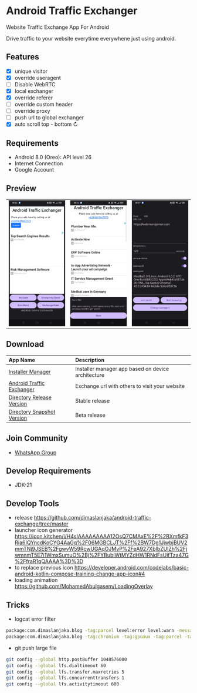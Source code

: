 # Android Traffic Exchanger
Website Traffic Exchange App For Android

Drive traffic to your website everytime everywhene just using android.

## Features

- [x] unique visitor
- [x] override useragent
- [ ] Disable WebRTC
- [x] local exchanger
- [x] override referer
- [ ] override custom header
- [ ] override proxy
- [ ] push url to global exchanger
- [x] auto scroll top - bottom ↻

## Requirements
- Android 8.0 (Oreo): API level 26
- Internet Connection
- Google Account

## Preview

|      |        |      |
| :--- | :----: | ---: |
| ![Homepage](./images/Screenshot_2023-10-26-08-56-48-99_7f9c0e40e1157fc4be382fed75dcb9a6.jpg "Homepage") | ![Point Earning](./images/Screenshot_2023-10-26-08-56-58-82_7f9c0e40e1157fc4be382fed75dcb9a6.jpg "Point Earning") | ![Local Exchanger](./images/Screenshot_2023-10-26-08-57-06-96_7f9c0e40e1157fc4be382fed75dcb9a6.jpg "Local Exchanger") |

## Download

| App Name | Description |
| :--- | :--- |
| [Installer Manager](https://github.com/dimaslanjaka/android-traffic-exchange/raw/master/release/manager-release.apk) | Installer manager app based on device architecture |
| [Android Traffic Exchanger](https://github.com/dimaslanjaka/android-traffic-exchange/raw/master/release/manager-release.apk) | Exchange url with others to visit your website |
| [Directory Release Version](https://github.com/dimaslanjaka/android-traffic-exchange/tree/master/release) | Stable release |
| [Directory Snapshot Version](https://drive.google.com/drive/u/2/folders/1vMQ_EPEYRHNH83VGV41DTSyyMRZJri8R) | Beta release |

## Join Community

- [WhatsApp Group](https://chat.whatsapp.com/EDLvTPfuNdE3LbXsbKDx79)

## Develop Requirements
- JDK-21

## Develop Tools
- release https://github.com/dimaslanjaka/android-traffic-exchange/tree/master
- launcher icon generator https://icon.kitchen/i/H4sIAAAAAAAAA12OsQ7CMAxE%2F%2BXmfkF3Ria6IQYncdKoCYG4AaGq%2F06MGBCLJT%2Ff%2BW7Dg1JjwbjBUV2mmTNj9JSEB%2FgwvW59RcwUGAqOJMvP%2FeA927XbIbZUlZh%2FjwmnmT5E7i1WmxSumuO%2Bj%2FYBubiWtMYZdHW1RNdFsUifTza47G%2FfraR1qQAAAA%3D%3D
- to replace previous icon https://developer.android.com/codelabs/basic-android-kotlin-compose-training-change-app-icon#4
- loading animation https://github.com/MohamedAbulgasem/LoadingOverlay

## Tricks

- logcat error filter

```bash
package:com.dimaslanjaka.blog -tag:parcel level:error level:warn -message:GuiExtAuxCheckAuxPath -message:.so
package:com.dimaslanjaka.blog -tag:chromium -tag:gpuaux -tag:parcel -tag:chatty level:error -message:libcolor
```

- git push large file

```bash
git config --global http.postBuffer 1048576000
git config --global lfs.dialtimeout 60
git config --global lfs.transfer.maxretries 5
git config --global lfs.concurrenttransfers 1
git config --global lfs.activitytimeout 600
```